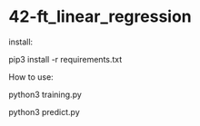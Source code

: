 # 42-ft_linear_regression
 
install:

pip3 install -r requirements.txt

How to use:

python3 training.py

python3 predict.py 